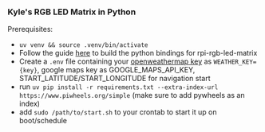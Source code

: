 ### Kyle's RGB LED Matrix in Python

Prerequisites:
 - `uv venv && source .venv/bin/activate`
 - Follow the guide [here](https://github.com/hzeller/rpi-rgb-led-matrix/blob/master/bindings/python/README.md) to
   build the python bindings for rpi-rgb-led-matrix
 - Create a `.env` file containing your [openweathermap key](https://home.openweathermap.org/users/sign_up) as `WEATHER_KEY={key}`, google maps key as GOOGLE_MAPS_API_KEY, START_LATITUDE/START_LONGITUDE for navigation start
 - run `uv pip install -r requirements.txt --extra-index-url https://www.piwheels.org/simple` (make sure to add pywheels as an index)
 - add `sudo /path/to/start.sh` to your crontab to start it up on boot/schedule
